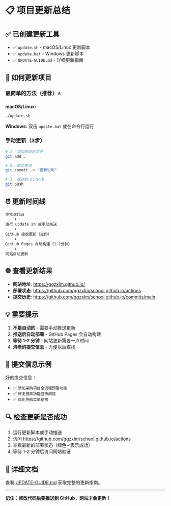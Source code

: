 # 📋 项目更新总结

## ✅ 已创建更新工具

- ✅ `update.sh` - macOS/Linux 更新脚本
- ✅ `update.bat` - Windows 更新脚本
- ✅ `UPDATE-GUIDE.md` - 详细更新指南

## 🚀 如何更新项目

### 最简单的方法（推荐）⭐

**macOS/Linux:**
```bash
./update.sh
```

**Windows:**
双击 `update.bat` 或在命令行运行

### 手动更新（3步）

```bash
# 1. 添加修改的文件
git add .

# 2. 提交更改
git commit -m "更新说明"

# 3. 推送到 GitHub
git push
```

## ⏰ 更新时间线

```
你修改代码
    ↓
运行 update.sh 或手动推送
    ↓
GitHub 接收更新（立即）
    ↓
GitHub Pages 自动构建（1-2分钟）
    ↓
网站自动更新
```

## 🌐 查看更新结果

- **网站地址**: https://ggzxlm.github.io/
- **部署状态**: https://github.com/ggzxlm/school.github.io/actions
- **提交历史**: https://github.com/ggzxlm/school.github.io/commits/main

## 💡 重要提示

1. **不是自动的** - 需要手动推送更新
2. **推送后自动部署** - GitHub Pages 会自动构建
3. **等待 1-2 分钟** - 网站更新需要一点时间
4. **清晰的提交信息** - 方便以后查找

## 📝 提交信息示例

好的提交信息：
- ✅ `添加采购项目全流程预警功能`
- ✅ `修复搜索功能显示问题`
- ✅ `优化导航菜单结构`

## 🔍 检查更新是否成功

1. 运行更新脚本或手动推送
2. 访问 https://github.com/ggzxlm/school.github.io/actions
3. 查看最新的部署状态（绿色✓表示成功）
4. 等待 1-2 分钟后访问网站验证

## 📖 详细文档

查看 [UPDATE-GUIDE.md](UPDATE-GUIDE.md) 获取完整的更新指南。

---

**记住：修改代码后要推送到 GitHub，网站才会更新！**
